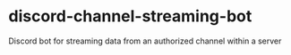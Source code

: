 # discord-channel-streaming-bot
Discord bot for streaming data from an authorized channel within a server
